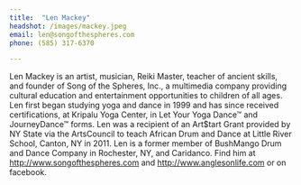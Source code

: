 ```yaml
---
title:  "Len Mackey"
headshot: /images/mackey.jpeg
email: len@songofthespheres.com
phone: (585) 317-6370

---
```

Len Mackey is an artist, musician, Reiki Master, teacher of ancient skills, and founder of Song of the Spheres, Inc., a multimedia company providing cultural education and entertainment opportunities to children of all ages. Len first began studying yoga and dance in 1999 and has since received certifications, at Kripalu Yoga Center, in Let Your Yoga Dance™ and JourneyDance™ forms. Len was a recipient of an Art$tart Grant provided by NY State via the ArtsCouncil to teach African Drum and Dance at Little River School, Canton, NY in 2011. Len is a former member of BushMango Drum and Dance Company in Rochester, NY, and Caridanco. Find him at <http://www.songofthespheres.com> and <http://www.anglesonlife.com> or on facebook.
